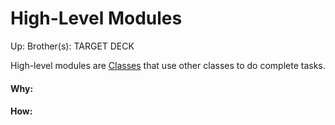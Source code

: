 # High-Level Modules

Up:
Brother(s):
TARGET DECK

High-level modules are [Classes](classes) that use other classes to do complete tasks.



































#### Why:
#### How:









